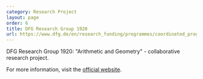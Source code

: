 ```yaml
---
category: Research Project
layout: page
order: 6
title: DFG Research Group 1920
url: https://www.dfg.de/en/research_funding/programmes/coordinated_programmes/research_groups/
---
```


DFG Research Group 1920: "Arithmetic and Geometry" - collaborative research project.

For more information, visit the [official website](https://www.dfg.de/en/research_funding/programmes/coordinated_programmes/research_groups/).